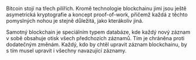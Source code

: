 Bitcoin stojí na třech pilířích. Kromě technologie blockchainu jimi jsou ještě asymetrická kryptografie a koncept proof-of-work, přičemž každá z těchto pomyslných nohou je stejně důležitá, jako kterákoliv jiná.

Samotný blockchain je speciálním typem databáze, kde každý nový záznam v sobě obsahuje otisk všech předchozích záznamů. Tím je chráněna proti dodatečným změnám. Každý, kdo by chtěl upravit záznam blockchainu, by s tím musel upravit i všechny navazující záznamy.
